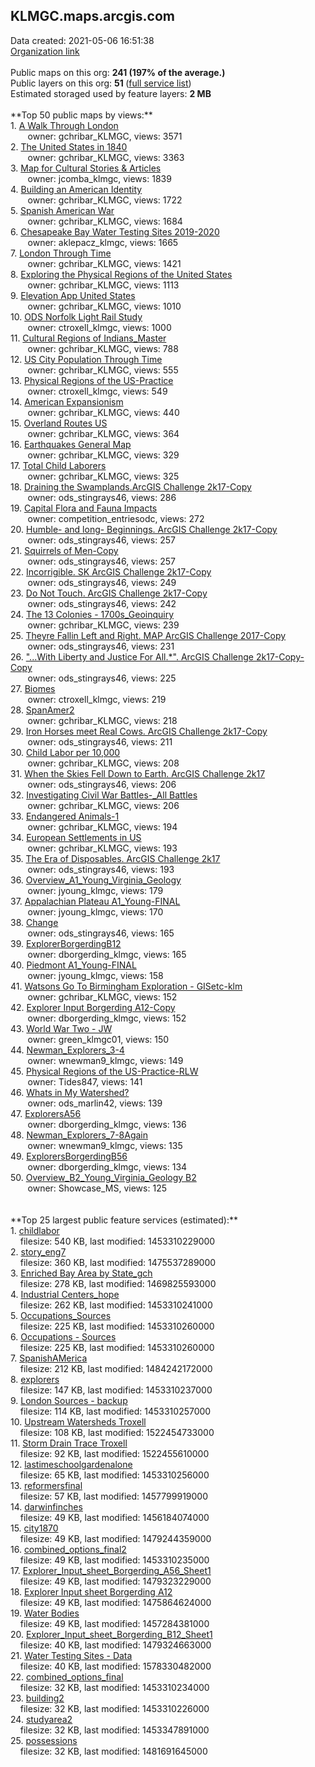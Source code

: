 <h2>KLMGC.maps.arcgis.com</h2> Data created: 2021-05-06 16:51:38 <br /><a target='new' href='https://KLMGC.maps.arcgis.com'>Organization link</a><br /><br />Public maps on this org: <b>241 (197% of the average.)</b><br />Public layers on this org: <b>51 </b>(<a target='new' href='https://services.arcgis.com/k6tqtE8v0p34tr4F/ArcGIS/rest/services'>full service list</a>)<br />Estimated storaged used by feature layers: <b>2 MB</b><br /><br />**Top 50 public maps by views:**<br />  1. <a target='new' href='https://www.arcgis.com/home/item.html?id=ee0194391c3946b98c8f2a51c1662719'>A Walk Through London</a> <br />  &nbsp;&nbsp;&nbsp;&nbsp; &nbsp;&nbsp;owner: gchribar_KLMGC, views: 3571<br />  2. <a target='new' href='https://www.arcgis.com/home/item.html?id=eb5642ec42ba4481bfcd1bba770b42e9'>The United States in 1840</a> <br />  &nbsp;&nbsp;&nbsp;&nbsp; &nbsp;&nbsp;owner: gchribar_KLMGC, views: 3363<br />  3. <a target='new' href='https://www.arcgis.com/home/item.html?id=2b92998ab5844a41a358f1b08d9e4fae'>Map for Cultural Stories  & Articles</a> <br />  &nbsp;&nbsp;&nbsp;&nbsp; &nbsp;&nbsp;owner: jcomba_klmgc, views: 1839<br />  4. <a target='new' href='https://www.arcgis.com/home/item.html?id=989f830102074636b24a297d0a6ea492'>Building an American Identity</a> <br />  &nbsp;&nbsp;&nbsp;&nbsp; &nbsp;&nbsp;owner: gchribar_KLMGC, views: 1722<br />  5. <a target='new' href='https://www.arcgis.com/home/item.html?id=03b666a1b9ea4178b3198b246f6d3610'>Spanish American War</a> <br />  &nbsp;&nbsp;&nbsp;&nbsp; &nbsp;&nbsp;owner: gchribar_KLMGC, views: 1684<br />  6. <a target='new' href='https://www.arcgis.com/home/item.html?id=6745ff574edb423ab308bee6c72dfacf'>Chesapeake Bay Water Testing Sites 2019-2020</a> <br />  &nbsp;&nbsp;&nbsp;&nbsp; &nbsp;&nbsp;owner: aklepacz_klmgc, views: 1665<br />  7. <a target='new' href='https://www.arcgis.com/home/item.html?id=13f810d85d0440f4976de5e5a1268831'>London Through Time</a> <br />  &nbsp;&nbsp;&nbsp;&nbsp; &nbsp;&nbsp;owner: gchribar_KLMGC, views: 1421<br />  8. <a target='new' href='https://www.arcgis.com/home/item.html?id=7de6146c4c71403db2556e53c39e216c'>Exploring the Physical Regions of the United States</a> <br />  &nbsp;&nbsp;&nbsp;&nbsp; &nbsp;&nbsp;owner: gchribar_KLMGC, views: 1113<br />  9. <a target='new' href='https://www.arcgis.com/home/item.html?id=e7308e6fd71a444b97718fae3e629264'>Elevation App United States</a> <br />  &nbsp;&nbsp;&nbsp;&nbsp; &nbsp;&nbsp;owner: gchribar_KLMGC, views: 1010<br />  10. <a target='new' href='https://www.arcgis.com/home/item.html?id=227f3d4a5a024dff92b9db4d1a99c32e'>ODS Norfolk Light Rail Study </a> <br />  &nbsp;&nbsp;&nbsp;&nbsp; &nbsp;&nbsp;owner: ctroxell_klmgc, views: 1000<br />  11. <a target='new' href='https://www.arcgis.com/home/item.html?id=5b847ab41f7d4e2b9e95d8abd6c1dca5'>Cultural Regions of Indians_Master</a> <br />  &nbsp;&nbsp;&nbsp;&nbsp; &nbsp;&nbsp;owner: gchribar_KLMGC, views: 788<br />  12. <a target='new' href='https://www.arcgis.com/home/item.html?id=860cc1d3d1fe414ab16ae926a104474f'>US City Population Through Time</a> <br />  &nbsp;&nbsp;&nbsp;&nbsp; &nbsp;&nbsp;owner: gchribar_KLMGC, views: 555<br />  13. <a target='new' href='https://www.arcgis.com/home/item.html?id=e4748d37bd5b4de2b3a05a6cebf38534'>Physical Regions of the US-Practice</a> <br />  &nbsp;&nbsp;&nbsp;&nbsp; &nbsp;&nbsp;owner: ctroxell_klmgc, views: 549<br />  14. <a target='new' href='https://www.arcgis.com/home/item.html?id=947b965878f94733a7e71fe0ff554351'>American Expansionism</a> <br />  &nbsp;&nbsp;&nbsp;&nbsp; &nbsp;&nbsp;owner: gchribar_KLMGC, views: 440<br />  15. <a target='new' href='https://www.arcgis.com/home/item.html?id=134f5acb205b4c019c0a321c1f0c406e'>Overland Routes US</a> <br />  &nbsp;&nbsp;&nbsp;&nbsp; &nbsp;&nbsp;owner: gchribar_KLMGC, views: 364<br />  16. <a target='new' href='https://www.arcgis.com/home/item.html?id=46da578a7c004d039a7edc7545b6c91b'>Earthquakes General Map</a> <br />  &nbsp;&nbsp;&nbsp;&nbsp; &nbsp;&nbsp;owner: gchribar_KLMGC, views: 329<br />  17. <a target='new' href='https://www.arcgis.com/home/item.html?id=92da70e7eec8484493f9b5b25204c17e'>Total Child Laborers</a> <br />  &nbsp;&nbsp;&nbsp;&nbsp; &nbsp;&nbsp;owner: gchribar_KLMGC, views: 325<br />  18. <a target='new' href='https://www.arcgis.com/home/item.html?id=05efa96e769146118a7b3f410011819b'>Draining the Swamplands.ArcGIS Challenge 2k17-Copy</a> <br />  &nbsp;&nbsp;&nbsp;&nbsp; &nbsp;&nbsp;owner: ods_stingrays46, views: 286<br />  19. <a target='new' href='https://www.arcgis.com/home/item.html?id=718fd68e855e42acb6431177c91681af'>Capital Flora and Fauna Impacts</a> <br />  &nbsp;&nbsp;&nbsp;&nbsp; &nbsp;&nbsp;owner: competition_entriesodc, views: 272<br />  20. <a target='new' href='https://www.arcgis.com/home/item.html?id=6035c3e1e9b342aca56d499d797aa55c'>Humble- and long- Beginnings. ArcGIS Challenge 2k17-Copy</a> <br />  &nbsp;&nbsp;&nbsp;&nbsp; &nbsp;&nbsp;owner: ods_stingrays46, views: 257<br />  21. <a target='new' href='https://www.arcgis.com/home/item.html?id=c0f19580c3794da6a88e15e0e1b39ac3'>Squirrels of Men-Copy</a> <br />  &nbsp;&nbsp;&nbsp;&nbsp; &nbsp;&nbsp;owner: ods_stingrays46, views: 257<br />  22. <a target='new' href='https://www.arcgis.com/home/item.html?id=bb06a5b89225406d8655946999e18857'>Incorrigible. SK ArcGIS Challenge 2k17-Copy</a> <br />  &nbsp;&nbsp;&nbsp;&nbsp; &nbsp;&nbsp;owner: ods_stingrays46, views: 249<br />  23. <a target='new' href='https://www.arcgis.com/home/item.html?id=486315271d3044b6bbd905dd1934ee3e'>Do Not Touch. ArcGIS Challenge 2k17-Copy</a> <br />  &nbsp;&nbsp;&nbsp;&nbsp; &nbsp;&nbsp;owner: ods_stingrays46, views: 242<br />  24. <a target='new' href='https://www.arcgis.com/home/item.html?id=0de584f78f10460c9ac3022286eb18f6'>The 13 Colonies - 1700s_Geoinquiry</a> <br />  &nbsp;&nbsp;&nbsp;&nbsp; &nbsp;&nbsp;owner: gchribar_KLMGC, views: 239<br />  25. <a target='new' href='https://www.arcgis.com/home/item.html?id=78c454958a5e40bcb6fc4a5237017fcf'>Theyre Fallin Left and Right. MAP ArcGIS Challenge 2017-Copy</a> <br />  &nbsp;&nbsp;&nbsp;&nbsp; &nbsp;&nbsp;owner: ods_stingrays46, views: 231<br />  26. <a target='new' href='https://www.arcgis.com/home/item.html?id=0cce87d97f24423984504ada451f8f16'>"...With Liberty and Justice For All.*". ArcGIS Challenge 2k17-Copy-Copy</a> <br />  &nbsp;&nbsp;&nbsp;&nbsp; &nbsp;&nbsp;owner: ods_stingrays46, views: 225<br />  27. <a target='new' href='https://www.arcgis.com/home/item.html?id=21f902eef1654572b0f9507fc6bfb0da'>Biomes</a> <br />  &nbsp;&nbsp;&nbsp;&nbsp; &nbsp;&nbsp;owner: ctroxell_klmgc, views: 219<br />  28. <a target='new' href='https://www.arcgis.com/home/item.html?id=f6fa48656abc4a0aa59c79ce904abe4c'>SpanAmer2</a> <br />  &nbsp;&nbsp;&nbsp;&nbsp; &nbsp;&nbsp;owner: gchribar_KLMGC, views: 218<br />  29. <a target='new' href='https://www.arcgis.com/home/item.html?id=d9e24db464c34cfa99316b7c9f6cacf5'>Iron Horses meet Real Cows. ArcGIS Challenge 2k17-Copy</a> <br />  &nbsp;&nbsp;&nbsp;&nbsp; &nbsp;&nbsp;owner: ods_stingrays46, views: 211<br />  30. <a target='new' href='https://www.arcgis.com/home/item.html?id=280d8339addc4744a92f1385eafefa6a'>Child Labor per 10,000</a> <br />  &nbsp;&nbsp;&nbsp;&nbsp; &nbsp;&nbsp;owner: gchribar_KLMGC, views: 208<br />  31. <a target='new' href='https://www.arcgis.com/home/item.html?id=fa477bc5f33647959864bbec9e225a21'>When the Skies Fell Down to Earth. ArcGIS Challenge 2k17</a> <br />  &nbsp;&nbsp;&nbsp;&nbsp; &nbsp;&nbsp;owner: ods_stingrays46, views: 206<br />  32. <a target='new' href='https://www.arcgis.com/home/item.html?id=ac59e68ddaee4852ae189feb199842d4'>Investigating Civil War Battles-_All Battles</a> <br />  &nbsp;&nbsp;&nbsp;&nbsp; &nbsp;&nbsp;owner: gchribar_KLMGC, views: 206<br />  33. <a target='new' href='https://www.arcgis.com/home/item.html?id=50aed0b4aa4a48e9afe252352ac4d2bf'>Endangered Animals-1</a> <br />  &nbsp;&nbsp;&nbsp;&nbsp; &nbsp;&nbsp;owner: gchribar_KLMGC, views: 194<br />  34. <a target='new' href='https://www.arcgis.com/home/item.html?id=2b763cadd9a04ce6a0c2d65124a844af'>European Settlements in US</a> <br />  &nbsp;&nbsp;&nbsp;&nbsp; &nbsp;&nbsp;owner: gchribar_KLMGC, views: 193<br />  35. <a target='new' href='https://www.arcgis.com/home/item.html?id=8eeff05a3de347b99064fef92e83ed7e'>The Era of Disposables. ArcGIS Challenge 2k17</a> <br />  &nbsp;&nbsp;&nbsp;&nbsp; &nbsp;&nbsp;owner: ods_stingrays46, views: 193<br />  36. <a target='new' href='https://www.arcgis.com/home/item.html?id=6dce5f6fe89f4fe0ad99f03fdadac6f9'>Overview_A1_Young_Virginia_Geology</a> <br />  &nbsp;&nbsp;&nbsp;&nbsp; &nbsp;&nbsp;owner: jyoung_klmgc, views: 179<br />  37. <a target='new' href='https://www.arcgis.com/home/item.html?id=c5fe07e224b34fda8f77d0ad93b88770'>Appalachian Plateau A1_Young-FINAL</a> <br />  &nbsp;&nbsp;&nbsp;&nbsp; &nbsp;&nbsp;owner: jyoung_klmgc, views: 170<br />  38. <a target='new' href='https://www.arcgis.com/home/item.html?id=23df93cbdceb440aab16cb9790088a5b'>Change</a> <br />  &nbsp;&nbsp;&nbsp;&nbsp; &nbsp;&nbsp;owner: ods_stingrays46, views: 165<br />  39. <a target='new' href='https://www.arcgis.com/home/item.html?id=43c376a1e5794c29a95ea9793f1b3dc3'>ExplorerBorgerdingB12</a> <br />  &nbsp;&nbsp;&nbsp;&nbsp; &nbsp;&nbsp;owner: dborgerding_klmgc, views: 165<br />  40. <a target='new' href='https://www.arcgis.com/home/item.html?id=877aa59cdd314ce68ae980eca24c2195'>Piedmont A1_Young-FINAL</a> <br />  &nbsp;&nbsp;&nbsp;&nbsp; &nbsp;&nbsp;owner: jyoung_klmgc, views: 158<br />  41. <a target='new' href='https://www.arcgis.com/home/item.html?id=b0b9e6f2e81e4c72a352c3184e702e8c'>Watsons Go To Birmingham Exploration - GISetc-klm</a> <br />  &nbsp;&nbsp;&nbsp;&nbsp; &nbsp;&nbsp;owner: gchribar_KLMGC, views: 152<br />  42. <a target='new' href='https://www.arcgis.com/home/item.html?id=09707187b76246308ad8f7779fe7ab9c'>Explorer Input Borgerding A12-Copy</a> <br />  &nbsp;&nbsp;&nbsp;&nbsp; &nbsp;&nbsp;owner: dborgerding_klmgc, views: 152<br />  43. <a target='new' href='https://www.arcgis.com/home/item.html?id=87a90241bf8b411c91f250c37cfda0c0'>World War Two - JW</a> <br />  &nbsp;&nbsp;&nbsp;&nbsp; &nbsp;&nbsp;owner: green_klmgc01, views: 150<br />  44. <a target='new' href='https://www.arcgis.com/home/item.html?id=4922555cad624efb8f29f131ff8b04ed'>Newman_Explorers_3-4</a> <br />  &nbsp;&nbsp;&nbsp;&nbsp; &nbsp;&nbsp;owner: wnewman9_klmgc, views: 149<br />  45. <a target='new' href='https://www.arcgis.com/home/item.html?id=58263febd02542c39f201ddc21ea4d9f'>Physical Regions of the US-Practice-RLW</a> <br />  &nbsp;&nbsp;&nbsp;&nbsp; &nbsp;&nbsp;owner: Tides847, views: 141<br />  46. <a target='new' href='https://www.arcgis.com/home/item.html?id=8f752d7ad3364e02b262566f776282d2'>Whats in My Watershed?</a> <br />  &nbsp;&nbsp;&nbsp;&nbsp; &nbsp;&nbsp;owner: ods_marlin42, views: 139<br />  47. <a target='new' href='https://www.arcgis.com/home/item.html?id=cde2df6817724298bd408312c07f0034'>ExplorersA56</a> <br />  &nbsp;&nbsp;&nbsp;&nbsp; &nbsp;&nbsp;owner: dborgerding_klmgc, views: 136<br />  48. <a target='new' href='https://www.arcgis.com/home/item.html?id=9543bfa267924cfbaee37f1f42f6e274'>Newman_Explorers_7-8Again</a> <br />  &nbsp;&nbsp;&nbsp;&nbsp; &nbsp;&nbsp;owner: wnewman9_klmgc, views: 135<br />  49. <a target='new' href='https://www.arcgis.com/home/item.html?id=d5b81a054a784972bdc01b0028b7bb52'>ExplorersBorgerdingB56</a> <br />  &nbsp;&nbsp;&nbsp;&nbsp; &nbsp;&nbsp;owner: dborgerding_klmgc, views: 134<br />  50. <a target='new' href='https://www.arcgis.com/home/item.html?id=fb20a4cd10d24c15b136197a98329dd4'>Overview_B2_Young_Virginia_Geology B2</a> <br />  &nbsp;&nbsp;&nbsp;&nbsp; &nbsp;&nbsp;owner: Showcase_MS, views: 125<br /><br /><br />**Top 25 largest public feature services (estimated):**<br /> 1. <a target='new' href='https://www.arcgis.com/home/item.html?id=24ff5160d94449919b7b387db92e20fb'>childlabor</a><br /> &nbsp;&nbsp;&nbsp;&nbsp;filesize: 540 KB, last modified: 1453310229000<br /> 2. <a target='new' href='https://www.arcgis.com/home/item.html?id=bc9078c023c04cdb93a591bc2750cc59'>story_eng7</a><br /> &nbsp;&nbsp;&nbsp;&nbsp;filesize: 360 KB, last modified: 1475537289000<br /> 3. <a target='new' href='https://www.arcgis.com/home/item.html?id=f398b0cc965e46e6a4955632fa261963'>Enriched Bay Area by State_gch</a><br /> &nbsp;&nbsp;&nbsp;&nbsp;filesize: 278 KB, last modified: 1469825593000<br /> 4. <a target='new' href='https://www.arcgis.com/home/item.html?id=40599fb78a60486dbf05840e1d02def4'>Industrial Centers_hope</a><br /> &nbsp;&nbsp;&nbsp;&nbsp;filesize: 262 KB, last modified: 1453310241000<br /> 5. <a target='new' href='https://www.arcgis.com/home/item.html?id=4c855bf1640f402e92257257dd53fdbb'>Occupations_Sources</a><br /> &nbsp;&nbsp;&nbsp;&nbsp;filesize: 225 KB, last modified: 1453310260000<br /> 6. <a target='new' href='https://www.arcgis.com/home/item.html?id=845e07db061043fb9a0a55871e1f5aed'>Occupations - Sources</a><br /> &nbsp;&nbsp;&nbsp;&nbsp;filesize: 225 KB, last modified: 1453310260000<br /> 7. <a target='new' href='https://www.arcgis.com/home/item.html?id=19e5b5a0309a47a78b58e808d77559a1'>SpanishAMerica</a><br /> &nbsp;&nbsp;&nbsp;&nbsp;filesize: 212 KB, last modified: 1484242172000<br /> 8. <a target='new' href='https://www.arcgis.com/home/item.html?id=5118d8bb8672480f96461ac87e2f8058'>explorers</a><br /> &nbsp;&nbsp;&nbsp;&nbsp;filesize: 147 KB, last modified: 1453310237000<br /> 9. <a target='new' href='https://www.arcgis.com/home/item.html?id=ea518011f4144d1d8415d706534d3e7b'>London Sources - backup</a><br /> &nbsp;&nbsp;&nbsp;&nbsp;filesize: 114 KB, last modified: 1453310257000<br /> 10. <a target='new' href='https://www.arcgis.com/home/item.html?id=e2dd5df043f04246a5907fed37786e58'>Upstream Watersheds Troxell</a><br /> &nbsp;&nbsp;&nbsp;&nbsp;filesize: 108 KB, last modified: 1522454733000<br /> 11. <a target='new' href='https://www.arcgis.com/home/item.html?id=254d0e54aaf8459e8753fd0a991cd21e'>Storm Drain Trace Troxell</a><br /> &nbsp;&nbsp;&nbsp;&nbsp;filesize: 92 KB, last modified: 1522455610000<br /> 12. <a target='new' href='https://www.arcgis.com/home/item.html?id=ec5f9cc6ac5e4febb967488a31edfbc7'>lastimeschoolgardenalone</a><br /> &nbsp;&nbsp;&nbsp;&nbsp;filesize: 65 KB, last modified: 1453310256000<br /> 13. <a target='new' href='https://www.arcgis.com/home/item.html?id=98b416ba19f24861984a5c24f549e67b'>reformersfinal</a><br /> &nbsp;&nbsp;&nbsp;&nbsp;filesize: 57 KB, last modified: 1457799919000<br /> 14. <a target='new' href='https://www.arcgis.com/home/item.html?id=7d15bb47dca54feb91e305d4eb4eb564'>darwinfinches</a><br /> &nbsp;&nbsp;&nbsp;&nbsp;filesize: 49 KB, last modified: 1456184074000<br /> 15. <a target='new' href='https://www.arcgis.com/home/item.html?id=7ae1408c3619445fb205aadc3e9ba4c0'>city1870</a><br /> &nbsp;&nbsp;&nbsp;&nbsp;filesize: 49 KB, last modified: 1479244359000<br /> 16. <a target='new' href='https://www.arcgis.com/home/item.html?id=6b30334026ca4464bf8e4e30a051be19'>combined_options_final2</a><br /> &nbsp;&nbsp;&nbsp;&nbsp;filesize: 49 KB, last modified: 1453310235000<br /> 17. <a target='new' href='https://www.arcgis.com/home/item.html?id=8780c3e0cff74db9897e55ebd154059f'>Explorer_Input_sheet_Borgerding_A56_Sheet1</a><br /> &nbsp;&nbsp;&nbsp;&nbsp;filesize: 49 KB, last modified: 1479323229000<br /> 18. <a target='new' href='https://www.arcgis.com/home/item.html?id=4e824d7c61a746678ec36526af6bd169'>Explorer Input sheet Borgerding A12</a><br /> &nbsp;&nbsp;&nbsp;&nbsp;filesize: 49 KB, last modified: 1475864624000<br /> 19. <a target='new' href='https://www.arcgis.com/home/item.html?id=dd0bd10f1963497089e0e0793bc723d5'>Water Bodies</a><br /> &nbsp;&nbsp;&nbsp;&nbsp;filesize: 49 KB, last modified: 1457284381000<br /> 20. <a target='new' href='https://www.arcgis.com/home/item.html?id=27d9603eb8f24c1c95e020f4c41b3d00'>Explorer_Input_sheet_Borgerding_B12_Sheet1</a><br /> &nbsp;&nbsp;&nbsp;&nbsp;filesize: 40 KB, last modified: 1479324663000<br /> 21. <a target='new' href='https://www.arcgis.com/home/item.html?id=dedea1cc563a48b69166ebe79b61c078'>Water Testing Sites - Data</a><br /> &nbsp;&nbsp;&nbsp;&nbsp;filesize: 40 KB, last modified: 1578330482000<br /> 22. <a target='new' href='https://www.arcgis.com/home/item.html?id=bc810c1dcff249c39c37b6d4bbe9a712'>combined_options_final</a><br /> &nbsp;&nbsp;&nbsp;&nbsp;filesize: 32 KB, last modified: 1453310234000<br /> 23. <a target='new' href='https://www.arcgis.com/home/item.html?id=9d5f456673604f1b94a9774f5c5ad633'>building2</a><br /> &nbsp;&nbsp;&nbsp;&nbsp;filesize: 32 KB, last modified: 1453310226000<br /> 24. <a target='new' href='https://www.arcgis.com/home/item.html?id=ff5beb66df884226ac012e4c143e2ee8'>studyarea2</a><br /> &nbsp;&nbsp;&nbsp;&nbsp;filesize: 32 KB, last modified: 1453347891000<br /> 25. <a target='new' href='https://www.arcgis.com/home/item.html?id=0ccafca92eaa4ae8ae485965795edc6e'>possessions</a><br /> &nbsp;&nbsp;&nbsp;&nbsp;filesize: 32 KB, last modified: 1481691645000<br />